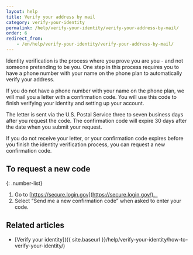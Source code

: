 ```yaml
---
layout: help
title: Verify your address by mail
category: verify-your-identity
permalink: /help/verify-your-identity/verify-your-address-by-mail/
order: 6
redirect_from:
    - /en/help/verify-your-identity/verify-your-address-by-mail/
---
```


Identity verification is the process where you prove you are you - and not someone pretending to be you. One step in this process requires you to have a phone number with your name on the phone plan to automatically verify your address. 

If you do not have a phone number with your name on the phone plan, we will mail you a letter with a confirmation code. You will use this code to finish verifying your identity and setting up your account.

The letter is sent via the U.S. Postal Service three to seven business days after you request the code. The confirmation code will expire 30 days after the date when you submit your request.

If you do not receive your letter, or your confirmation code expires before you finish the identity verification process, you can request a new confirmation code.

## To request a new code

{: .number-list}
1. Go to [https://secure.login.gov](https://secure.login.gov/).  
2. Select “Send me a new confirmation code” when asked to enter your code.

## Related articles
- [Verify your identity]({{ site.baseurl }}/help/verify-your-identity/how-to-verify-your-identity/)